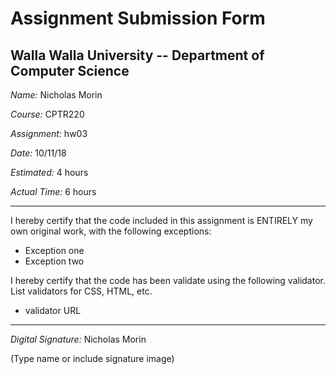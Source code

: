 # Assignment Submission Form

## Walla Walla University -- Department of Computer Science

_Name:_ Nicholas Morin

_Course:_ CPTR220

_Assignment:_ hw03

_Date:_ 10/11/18

_Estimated:_ 4 hours 

_Actual Time:_ 6 hours

---

I hereby certify that the code included in this assignment is ENTIRELY my own original work, with the following exceptions:

* Exception one
* Exception two

I hereby certify that the code has been validate using the following validator.
List validators for CSS, HTML, etc.

* validator URL

---

_Digital Signature:_ Nicholas Morin 

(Type name or include signature image)
